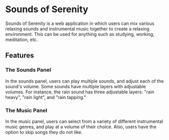 # Sounds of Serenity

  Sounds of Serenity is a web application in which users can mix various relaxing sounds and instrumental music together to create a relaxing environment. This can be used for anything such as studying, working, meditation, etc.


## Features

### The Sounds Panel

  In the sounds panel, users can play multiple sounds, and adjust each of the sound's volume. Some sounds have multiple layers with adjustable volumes.
For instance, the rain sound has three adjustable layers: "rain heavy", "rain light", and "rain tapping."


### The Music Panel

  In the music panel, users can select from a variety of different instrumental music genres, and play at a volume of their choice. Also, users have the option
to skip songs they do not like.
